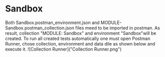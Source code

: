 # Sandbox
Both Sandbox.postman_environment.json and MODULE- Sandbox.postman_collection.json files meed to be imported in postman. As result, collection "MODULE: Sandbox" and environment "Sandbox"will be created. To run all created tests automatically one must open Postman Runner, chose collection, environment and data dile as shown below and execute it. 
![Collection Runner]("Collection Runner.png")
